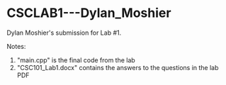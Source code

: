 # CSCLAB1---Dylan_Moshier
Dylan Moshier's submission for Lab #1.

Notes:
1. "main.cpp" is the final code from the lab
2. "CSC101_Lab1.docx" contains the answers to the questions in the lab PDF
